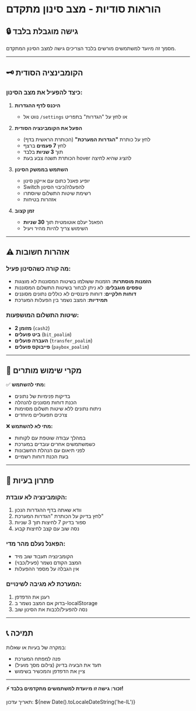# הוראות סודיות - מצב סינון מתקדם

## 🔒 **גישה מוגבלת בלבד**

מסמך זה מיועד למשתמשים מורשים בלבד הצריכים גישה למצב הסינון המתקדם.

---

## 🗝️ **הקומבינציה הסודית**

### כיצד להפעיל את מצב הסינון:

1. **היכנס לדף ההגדרות** 
   - נווט אל `/settings` או לחץ על "הגדרות" בתפריט

2. **הפעל את הקומבינציה הסודית**
   - לחץ על כותרת **"הגדרות המערכת"** (הכותרת הראשית בדף)
   - לחץ **7 פעמים** ברצף 
   - תוך **3 שניות** בלבד
   - הכותרת תשנה צבע בעת hover להציג שהיא לחיצה

3. **השתמש בממשק הסינון**
   - יופיע פאנל כתום עם אייקון סינון
   - Switch להפעלה/כיבוי הסינון
   - רשימת שיטות התשלום שיוסתרו
   - אזהרות בטיחות

4. **זמן קצוב**
   - הפאנל יעלם אוטומטית תוך **30 שניות**
   - השימוש צריך להיות מהיר ויעיל

---

## ⚠️ **אזהרות חשובות**

### מה קורה כשהסינון פעיל:
- **הזמנות מוסתרות**: הזמנות ששולמו בשיטות המסוננות לא מוצגות
- **טפסים מוגבלים**: לא ניתן לבחור בשיטות התשלום המסוננות
- **דוחות חלקיים**: דוחות פיננסיים לא כוללים נתונים מסוננים
- **תמידיות**: המצב נשמר בין הפעלות המערכת

### שיטות התשלום המושפעות:
- **מזומן 2** (`cash2`)
- **ביט פועלים** (`bit_poalim`) 
- **העברה פועלים** (`transfer_poalim`)
- **פייבוקס פועלים** (`paybox_poalim`)

---

## 🎯 **מקרי שימוש מותרים**

✅ **מתי להשתמש:**
- בדיקות פנימיות של נתונים
- הכנת דוחות מסוננים להנהלה
- ניתוח נתונים ללא שיטות תשלום מסוימות
- צרכים תפעוליים מיוחדים

❌ **מתי לא להשתמש:**
- במהלך עבודה שוטפת עם לקוחות
- כשמשתמשים אחרים עובדים במערכת
- לפני תיאום עם הנהלת החשבונות
- בעת הכנת דוחות רשמיים

---

## 🔧 **פתרון בעיות**

### הקומבינציה לא עובדת:
1. וודא שאתה בדף ההגדרות הנכון
2. לחץ בדיוק על הכותרת "הגדרות המערכת"
3. ספור בדיוק 7 לחיצות תוך 3 שניות
4. נסה שוב עם קצב לחיצות קבוע

### הפאנל נעלם מהר מדי:
- הקומבינציה תעבוד שוב מיד
- המצב הקודם נשמר (פעיל/כבוי)
- אין הגבלה על מספר ההפעלות

### המערכת לא מגיבה לשינויים:
1. רענן את הדפדפן
2. בדוק אם המצב נשמר ב-localStorage
3. נסה להפעיל/לכבות את הסינון שוב

---

## 📞 **תמיכה**

במקרה של בעיות או שאלות:
- פנה למפתח המערכת
- תעד את הבעיה בדיוק (צילום מסך מועיל)
- ציין את הדפדפן והמכשיר בשימוש

---

**⚡ זכור: גישה זו מיועדת למשתמשים מתקדמים בלבד!**

תאריך עדכון: ${new Date().toLocaleDateString('he-IL')}
